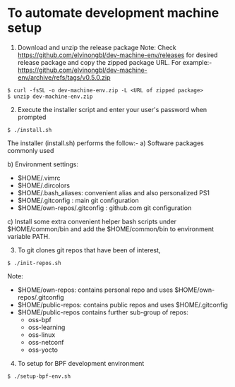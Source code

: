 # To automate development machine setup

1) Download and unzip the release package
   Note: Check https://github.com/elvinongbl/dev-machine-env/releases
         for desired release package and copy the zipped package URL.
   For example:-
     https://github.com/elvinongbl/dev-machine-env/archive/refs/tags/v0.5.0.zip

```
$ curl -fsSL -o dev-machine-env.zip -L <URL of zipped package>
$ unzip dev-machine-env.zip
```

2) Execute the installer script and enter your user's password when prompted
```
$ ./install.sh
```
The installer (install.sh) performs the follow:-
a) Software packages commonly used

b) Environment settings:
   - $HOME/.vimrc
   - $HOME/.dircolors
   - $HOME/.bash_aliases: convenient alias and also personalized PS1
   - $HOME/.gitconfig : main git configuration
   - $HOME/own-repos/.gitconfig : github.com git configuration

c) Install some extra convenient helper bash scripts under $HOME/common/bin
   and add the $HOME/common/bin to environment variable PATH.

3) To git clones git repos that have been of interest,
```
$ ./init-repos.sh
```
Note:
 - $HOME/own-repos: contains personal repo and uses $HOME/own-repos/.gitconfig
 - $HOME/public-repos: contains public repos and uses $HOME/.gitconfig
 - $HOME/public-repos contains further sub-group of repos:
   * oss-bpf
   * oss-learning
   * oss-linux
   * oss-netconf
   * oss-yocto

4) To setup for BPF development environment
```
$ ./setup-bpf-env.sh
```
